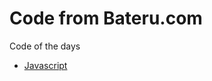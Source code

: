 # Code from Bateru.com

Code of the days
- [Javascript](https://github.com/LarryBattle/bateru/tree/master/blog/Javascript)